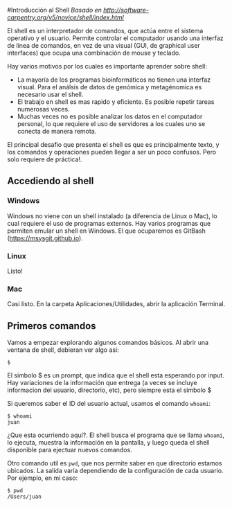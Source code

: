 #Introducción al Shell
*Basado en http://software-carpentry.org/v5/novice/shell/index.html*

El shell es un interpretador de comandos, que actúa entre el sistema operativo y el usuario. Permite controlar el computador usando una interfaz de linea de comandos, en vez de una visual (GUI, de graphical user interfaces) que ocupa una combinación de mouse y teclado.

Hay varios motivos por los cuales es importante aprender sobre shell:

- La mayoría de los programas bioinformáticos no tienen una interfaz visual. Para el análsis de datos de genómica y metagénomica es necesario usar el shell.
- El trabajo en shell es mas rapido y eficiente. Es posible repetir tareas numerosas veces.
- Muchas veces no es posible analizar los datos en el computador personal, lo que requiere el uso de servidores a los cuales uno se conecta de manera remota.

El principal desafio que presenta el shell es que es principalmente texto, y los comandos y operaciones pueden llegar a ser un poco confusos. Pero solo requiere de práctica!.

## Accediendo al shell

### Windows
Windows no viene con un shell instalado (a diferencia de Linux o Mac), lo cual requiere el uso de programas externos. Hay varios programas que permiten emular un shell en Windows. El que ocuparemos es GitBash (https://msysgit.github.io).

### Linux
Listo!

### Mac
Casi listo. En la carpeta Aplicaciones/Utilidades, abrir la aplicación Terminal.

## Primeros comandos

Vamos a empezar explorando algunos comandos básicos. Al abrir una ventana de shell, debieran ver algo asi:

    $

El simbolo $ es un prompt, que indica que el shell esta esperando por input. Hay variaciones de la información que entrega (a veces se incluye informacion del usuario, directorio, etc), pero siempre esta el simbolo $

Si queremos saber el ID del usuario actual, usamos el comando `whoami`:

    $ whoami
    juan

¿Que esta ocurriendo aquí?. El shell busca el programa que se llama `whoami`, lo ejecuta, muestra la información en la pantalla, y luego queda el shell disponible para ejectuar nuevos comandos.

Otro comando util es `pwd`, que nos permite saber en que directorio estamos ubicados. La salida varía dependiendo de la configuración de cada usuario. Por ejemplo, en mi caso:

    $ pwd
    /Users/juan









